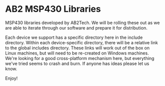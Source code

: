 AB2 MSP430 Libraries
====================

MSP430 libraries developed by AB2Tech. We will be rolling these out as we are able to iterate through our software and prepare it for distribution.

Each device we support has a specific directory here in the include directory. Within each device-specific directory, there will be a relative link to the global includes directory. These links will work out of the box on Linux machines, but will need to be re-created on Windows machines. We're looking for a good cross-platform mechanism here, but everything we've tried seems to crash and burn. If anyone has ideas please let us know.

Enjoy!
